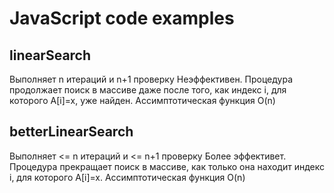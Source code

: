 # JavaScript code examples

## linearSearch
Выполняет n итераций и n+1 проверку
Неэффективен. Процедура продолжает поиск в массиве даже после того, как индекс i, для которого A[i]=x, уже найден.
Ассимптотическая функция O(n)
 
## betterLinearSearch

Выполняет <= n итераций и <= n+1 проверку
Более эффективет. Процедура прекращает поиск в массиве, как только она находит индекс i, для которого A[i]=x.
Ассимптотическая функция O(n)

